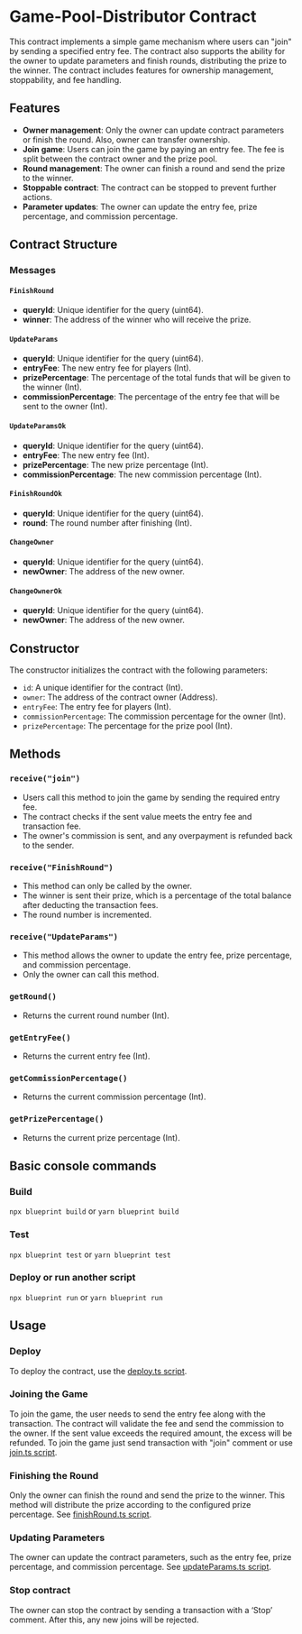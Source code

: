 # Game-Pool-Distributor Contract

This contract implements a simple game mechanism where users can "join" by sending a specified entry fee. The contract also supports the ability for the owner to update parameters and finish rounds, distributing the prize to the winner. The contract includes features for ownership management, stoppability, and fee handling.

## Features

- **Owner management**: Only the owner can update contract parameters or finish the round. Also, owner can transfer ownership.
- **Join game**: Users can join the game by paying an entry fee. The fee is split between the contract owner and the prize pool.
- **Round management**: The owner can finish a round and send the prize to the winner.
- **Stoppable contract**: The contract can be stopped to prevent further actions.
- **Parameter updates**: The owner can update the entry fee, prize percentage, and commission percentage.

## Contract Structure

### Messages

#### `FinishRound`
- **queryId**: Unique identifier for the query (uint64).
- **winner**: The address of the winner who will receive the prize.

#### `UpdateParams`
- **queryId**: Unique identifier for the query (uint64).
- **entryFee**: The new entry fee for players (Int).
- **prizePercentage**: The percentage of the total funds that will be given to the winner (Int).
- **commissionPercentage**: The percentage of the entry fee that will be sent to the owner (Int).

#### `UpdateParamsOk`
- **queryId**: Unique identifier for the query (uint64).
- **entryFee**: The new entry fee (Int).
- **prizePercentage**: The new prize percentage (Int).
- **commissionPercentage**: The new commission percentage (Int).

#### `FinishRoundOk`
- **queryId**: Unique identifier for the query (uint64).
- **round**: The round number after finishing (Int).

#### `ChangeOwner`
- **queryId**: Unique identifier for the query (uint64).
- **newOwner**: The address of the new owner.

#### `ChangeOwnerOk`
- **queryId**: Unique identifier for the query (uint64).
- **newOwner**: The address of the new owner.


## Constructor

The constructor initializes the contract with the following parameters:
- `id`: A unique identifier for the contract (Int).
- `owner`: The address of the contract owner (Address).
- `entryFee`: The entry fee for players (Int).
- `commissionPercentage`: The commission percentage for the owner (Int).
- `prizePercentage`: The percentage for the prize pool (Int).

## Methods

### `receive("join")`
- Users call this method to join the game by sending the required entry fee.
- The contract checks if the sent value meets the entry fee and transaction fee.
- The owner's commission is sent, and any overpayment is refunded back to the sender.

### `receive("FinishRound")`
- This method can only be called by the owner.
- The winner is sent their prize, which is a percentage of the total balance after deducting the transaction fees.
- The round number is incremented.

### `receive("UpdateParams")`
- This method allows the owner to update the entry fee, prize percentage, and commission percentage.
- Only the owner can call this method.

### `getRound()`
- Returns the current round number (Int).

### `getEntryFee()`
- Returns the current entry fee (Int).

### `getCommissionPercentage()`
- Returns the current commission percentage (Int).

### `getPrizePercentage()`
- Returns the current prize percentage (Int).

## Basic console commands

### Build

`npx blueprint build` or `yarn blueprint build`
### Test

`npx blueprint test` or `yarn blueprint test`
### Deploy or run another script

`npx blueprint run` or `yarn blueprint run`

## Usage

### Deploy
To deploy the contract, use the [deploy.ts script](./scripts/deploy.ts).

### Joining the Game

To join the game, the user needs to send the entry fee along with the transaction. The contract will validate the fee and send the commission to the owner. If the sent value exceeds the required amount, the excess will be refunded.
To join the game just send transaction with "join" comment or use [join.ts script](./scripts/join.ts).

### Finishing the Round

Only the owner can finish the round and send the prize to the winner. This method will distribute the prize according to the configured prize percentage.
See [finishRound.ts script](./scripts/finishRound.ts).

### Updating Parameters

The owner can update the contract parameters, such as the entry fee, prize percentage, and commission percentage.
See [updateParams.ts script](./scripts/updateParams.ts).

### Stop contract

The owner can stop the contract by sending a transaction with a ‘Stop’ comment. After this, any new joins will be rejected.